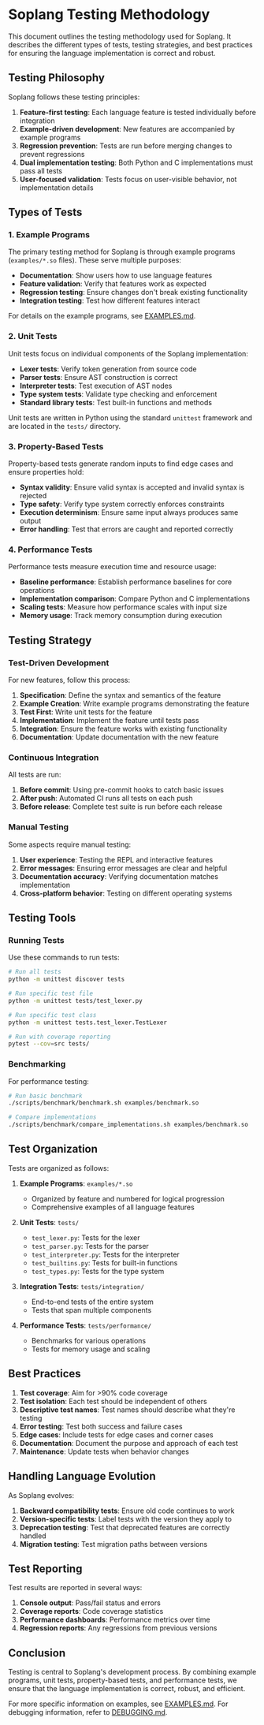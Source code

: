 # Soplang Testing Methodology

This document outlines the testing methodology used for Soplang. It describes the different types of tests, testing strategies, and best practices for ensuring the language implementation is correct and robust.

## Testing Philosophy

Soplang follows these testing principles:

1. **Feature-first testing**: Each language feature is tested individually before integration
2. **Example-driven development**: New features are accompanied by example programs
3. **Regression prevention**: Tests are run before merging changes to prevent regressions
4. **Dual implementation testing**: Both Python and C implementations must pass all tests
5. **User-focused validation**: Tests focus on user-visible behavior, not implementation details

## Types of Tests

### 1. Example Programs

The primary testing method for Soplang is through example programs (`examples/*.so` files). These serve multiple purposes:

- **Documentation**: Show users how to use language features
- **Feature validation**: Verify that features work as expected
- **Regression testing**: Ensure changes don't break existing functionality
- **Integration testing**: Test how different features interact

For details on the example programs, see [EXAMPLES.md](EXAMPLES.md).

### 2. Unit Tests

Unit tests focus on individual components of the Soplang implementation:

- **Lexer tests**: Verify token generation from source code
- **Parser tests**: Ensure AST construction is correct
- **Interpreter tests**: Test execution of AST nodes
- **Type system tests**: Validate type checking and enforcement
- **Standard library tests**: Test built-in functions and methods

Unit tests are written in Python using the standard `unittest` framework and are located in the `tests/` directory.

### 3. Property-Based Tests

Property-based tests generate random inputs to find edge cases and ensure properties hold:

- **Syntax validity**: Ensure valid syntax is accepted and invalid syntax is rejected
- **Type safety**: Verify type system correctly enforces constraints
- **Execution determinism**: Ensure same input always produces same output
- **Error handling**: Test that errors are caught and reported correctly

### 4. Performance Tests

Performance tests measure execution time and resource usage:

- **Baseline performance**: Establish performance baselines for core operations
- **Implementation comparison**: Compare Python and C implementations
- **Scaling tests**: Measure how performance scales with input size
- **Memory usage**: Track memory consumption during execution

## Testing Strategy

### Test-Driven Development

For new features, follow this process:

1. **Specification**: Define the syntax and semantics of the feature
2. **Example Creation**: Write example programs demonstrating the feature
3. **Test First**: Write unit tests for the feature
4. **Implementation**: Implement the feature until tests pass
5. **Integration**: Ensure the feature works with existing functionality
6. **Documentation**: Update documentation with the new feature

### Continuous Integration

All tests are run:

1. **Before commit**: Using pre-commit hooks to catch basic issues
2. **After push**: Automated CI runs all tests on each push
3. **Before release**: Complete test suite is run before each release

### Manual Testing

Some aspects require manual testing:

1. **User experience**: Testing the REPL and interactive features
2. **Error messages**: Ensuring error messages are clear and helpful
3. **Documentation accuracy**: Verifying documentation matches implementation
4. **Cross-platform behavior**: Testing on different operating systems

## Testing Tools

### Running Tests

Use these commands to run tests:

```bash
# Run all tests
python -m unittest discover tests

# Run specific test file
python -m unittest tests/test_lexer.py

# Run specific test class
python -m unittest tests.test_lexer.TestLexer

# Run with coverage reporting
pytest --cov=src tests/
```

### Benchmarking

For performance testing:

```bash
# Run basic benchmark
./scripts/benchmark/benchmark.sh examples/benchmark.so

# Compare implementations
./scripts/benchmark/compare_implementations.sh examples/benchmark.so
```

## Test Organization

Tests are organized as follows:

1. **Example Programs**: `examples/*.so`
   - Organized by feature and numbered for logical progression
   - Comprehensive examples of all language features

2. **Unit Tests**: `tests/`
   - `test_lexer.py`: Tests for the lexer
   - `test_parser.py`: Tests for the parser
   - `test_interpreter.py`: Tests for the interpreter
   - `test_builtins.py`: Tests for built-in functions
   - `test_types.py`: Tests for the type system

3. **Integration Tests**: `tests/integration/`
   - End-to-end tests of the entire system
   - Tests that span multiple components

4. **Performance Tests**: `tests/performance/`
   - Benchmarks for various operations
   - Tests for memory usage and scaling

## Best Practices

1. **Test coverage**: Aim for >90% code coverage
2. **Test isolation**: Each test should be independent of others
3. **Descriptive test names**: Test names should describe what they're testing
4. **Error testing**: Test both success and failure cases
5. **Edge cases**: Include tests for edge cases and corner cases
6. **Documentation**: Document the purpose and approach of each test
7. **Maintenance**: Update tests when behavior changes

## Handling Language Evolution

As Soplang evolves:

1. **Backward compatibility tests**: Ensure old code continues to work
2. **Version-specific tests**: Label tests with the version they apply to
3. **Deprecation testing**: Test that deprecated features are correctly handled
4. **Migration testing**: Test migration paths between versions

## Test Reporting

Test results are reported in several ways:

1. **Console output**: Pass/fail status and errors
2. **Coverage reports**: Code coverage statistics
3. **Performance dashboards**: Performance metrics over time
4. **Regression reports**: Any regressions from previous versions

## Conclusion

Testing is central to Soplang's development process. By combining example programs, unit tests, property-based tests, and performance tests, we ensure that the language implementation is correct, robust, and efficient.

For more specific information on examples, see [EXAMPLES.md](EXAMPLES.md). For debugging information, refer to [DEBUGGING.md](DEBUGGING.md).
